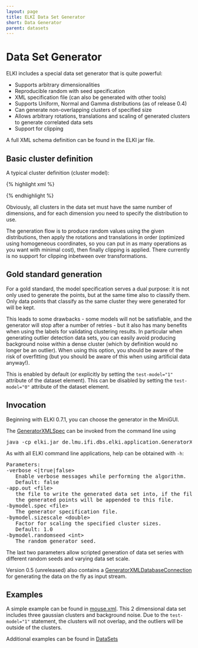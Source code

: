 ```yaml
---
layout: page
title: ELKI Data Set Generator
short: Data Generator
parent: datasets
---
```



Data Set Generator
==================

ELKI includes a special data set generator that is quite powerful:

-   Supports arbitrary dimensionalities
-   Reproducible random with seed specification
-   XML specification file (can also be generated with other tools)
-   Supports Uniform, Normal and Gamma distributions (as of release 0.4)
-   Can generate non-overlapping clusters of specified size
-   Allows arbitrary rotations, translations and scaling of generated clusters to generate correlated data sets
-   Support for clipping

A full XML schema definition can be found in the ELKI jar file.

Basic cluster definition
------------------------

A typical cluster definition (cluster model):

{% highlight xml %}
<cluster name="Cluster_1" size="100">
  <!-- first dimension: Gaussian distribution -->
  <normal mean="0" stddev="0.5" />
  <!-- second dimension: Uniform distribution -->
  <uniform min="0" max="1" />
  <!-- third dimension: Gamma distribution -->
  <gamma k="2" theta="3" />
  <!-- you can repeat distributions as you want -->
  <!-- Now we can add arbitrary rotations and translations: -->
  <rotate axis1="1" axis2="2" angle="-60" />
  <translate vector="0.1 0.3 0.1" />
  <!-- Finally: clip to the unit cube -->
  <clip min="0 0" max="1 1"/>
</cluster>
{% endhighlight %}

Obviously, all clusters in the data set must have the same number of dimensions, and for each dimension you need to specify the distribution to use.

The generation flow is to produce random values using the given distributions, then apply the rotations and translations in order (optimized using homogeneous coordinates, so you can put in as many operations as you want with minimal cost), then finally clipping is applied. There currently is no support for clipping inbetween over transformations.

Gold standard generation
------------------------

For a gold standard, the model specification serves a dual purpose: it is not only used to generate the points, but at the same time also to classify them. Only data points that classify as the same cluster they were generated for will be kept.

This leads to some drawbacks - some models will not be satisfiable, and the generator will stop after a number of retries - but it also has many benefits when using the labels for validating clustering results. In particular when generating outlier detection data sets, you can easily avoid producing background noise within a dense cluster (which by definition would no longer be an outlier). When using this option, you should be aware of the risk of overfitting (but you should be aware of this when using artificial data anyway!).

This is enabled by default (or explicitly by setting the `test-model="1"` attribute of the dataset element). This can be disabled by setting the `test-model="0"` attribute of the dataset element.

Invocation
----------

Beginning with ELKI 0.7.1, you can choose the generator in the MiniGUI.

The [GeneratorXMLSpec](/releases/current/doc/de/lmu/ifi/dbs/elki/application/GeneratorXMLSpec.html) can be invoked from the command line using

<pre>
java -cp elki.jar de.lmu.ifi.dbs.elki.application.GeneratorXMLSpec [... parameters ...]
</pre>

As with all ELKI command line applications, help can be obtained with `-h`:

<pre>
Parameters:
-verbose &lt;|true|false&gt;
   Enable verbose messages while performing the algorithm.
   Default: false
-app.out &lt;file&gt;
   the file to write the generated data set into, if the file already exists,
   the generated points will be appended to this file.
-bymodel.spec &lt;file&gt;
   The generator specification file.
-bymodel.sizescale &lt;double&gt;
   Factor for scaling the specified cluster sizes.
   Default: 1.0
-bymodel.randomseed &lt;int&gt;
   The random generator seed.
</pre>

The last two parameters allow scripted generation of data set series with different random seeds and varying data set scale.

Version 0.5 (unreleased) also contains a [GeneratorXMLDatabaseConnection](/releases/current/doc/de/lmu/ifi/dbs/elki/datasource/GeneratorXMLDatabaseConnection.html) for generating the data on the fly as input stream.

Examples
--------

A simple example can be found in [mouse.xml](https://github.com/elki-project/elki/blob/master/data/synthetic/Vorlesung/mickey-mouse.xml). This 2 dimensional data set includes three gaussian clusters and background noise. Due to the `test-model="1"` statement, the clusters will not overlap, and the outliers will be outside of the clusters.

Additional examples can be found in [DataSets](/datasets)
